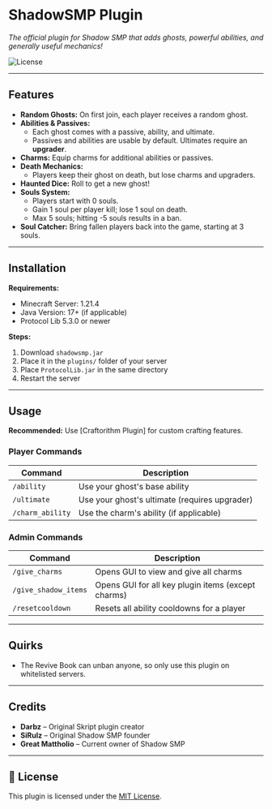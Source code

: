 # ShadowSMP Plugin
*The official plugin for Shadow SMP that adds ghosts, powerful abilities, and generally useful mechanics!*

![License](https://img.shields.io/badge/license-MIT-green)

---

##  Features
- **Random Ghosts:** On first join, each player receives a random ghost.
- **Abilities & Passives:**  
  - Each ghost comes with a passive, ability, and ultimate.  
  - Passives and abilities are usable by default. Ultimates require an **upgrader**.
- **Charms:** Equip charms for additional abilities or passives.
- **Death Mechanics:**  
  - Players keep their ghost on death, but lose charms and upgraders.  
- **Haunted Dice:** Roll to get a new ghost!
- **Souls System:**  
  - Players start with 0 souls.  
  - Gain 1 soul per player kill; lose 1 soul on death.  
  - Max 5 souls; hitting -5 souls results in a ban.
- **Soul Catcher:** Bring fallen players back into the game, starting at 3 souls.

---

##  Installation
**Requirements:**  
- Minecraft Server: 1.21.4  
- Java Version: 17+ (if applicable)
- Protocol Lib 5.3.0 or newer

**Steps:**  
1. Download `shadowsmp.jar`  
2. Place it in the `plugins/` folder of your server  
3. Place `ProtocolLib.jar` in the same directory
4. Restart the server

---

##  Usage
**Recommended:** Use [Craftorithm Plugin] for custom crafting features.  

### Player Commands
| Command | Description |
|---------|-------------|
| `/ability` | Use your ghost's base ability |
| `/ultimate` | Use your ghost's ultimate (requires upgrader) |
| `/charm_ability` | Use the charm's ability (if applicable) |

### Admin Commands
| Command | Description |
|---------|-------------|
| `/give_charms` | Opens GUI to view and give all charms |
| `/give_shadow_items` | Opens GUI for all key plugin items (except charms) |
| `/resetcooldown` | Resets all ability cooldowns for a player |

---

## Quirks
- The Revive Book can unban anyone, so only use this plugin on whitelisted servers.

---

##  Credits
- **Darbz** – Original Skript plugin creator  
- **SiRulz** – Original Shadow SMP founder  
- **Great Mattholio** – Current owner of Shadow SMP  

---

## 📄 License
This plugin is licensed under the [MIT License](LICENSE).
